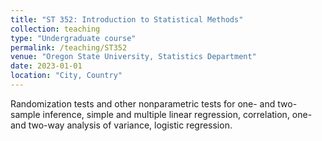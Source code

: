 ```yaml
---
title: "ST 352: Introduction to Statistical Methods"
collection: teaching
type: "Undergraduate course"
permalink: /teaching/ST352
venue: "Oregon State University, Statistics Department"
date: 2023-01-01
location: "City, Country"
---
```


Randomization tests and other nonparametric tests for one- and two-sample inference, simple and multiple linear regression, correlation, one- and two-way analysis of variance, logistic regression.
